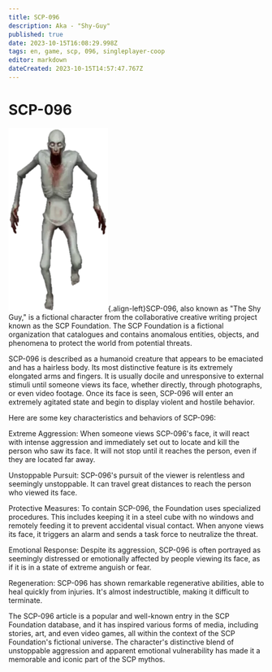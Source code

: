 ```yaml
---
title: SCP-096
description: Aka - "Shy-Guy"
published: true
date: 2023-10-15T16:08:29.998Z
tags: en, game, scp, 096, singleplayer-coop
editor: markdown
dateCreated: 2023-10-15T14:57:47.767Z
---
```


# SCP-096
![white_guy.png](/images/roles/white_guy.png){.align-left}SCP-096, also known as "The Shy Guy," is a fictional character from the collaborative creative writing project known as the SCP Foundation. The SCP Foundation is a fictional organization that catalogues and contains anomalous entities, objects, and phenomena to protect the world from potential threats.

SCP-096 is described as a humanoid creature that appears to be emaciated and has a hairless body. Its most distinctive feature is its extremely elongated arms and fingers. It is usually docile and unresponsive to external stimuli until someone views its face, whether directly, through photographs, or even video footage. Once its face is seen, SCP-096 will enter an extremely agitated state and begin to display violent and hostile behavior.

Here are some key characteristics and behaviors of SCP-096:

Extreme Aggression: When someone views SCP-096's face, it will react with intense aggression and immediately set out to locate and kill the person who saw its face. It will not stop until it reaches the person, even if they are located far away.

Unstoppable Pursuit: SCP-096's pursuit of the viewer is relentless and seemingly unstoppable. It can travel great distances to reach the person who viewed its face.

Protective Measures: To contain SCP-096, the Foundation uses specialized procedures. This includes keeping it in a steel cube with no windows and remotely feeding it to prevent accidental visual contact. When anyone views its face, it triggers an alarm and sends a task force to neutralize the threat.

Emotional Response: Despite its aggression, SCP-096 is often portrayed as seemingly distressed or emotionally affected by people viewing its face, as if it is in a state of extreme anguish or fear.

Regeneration: SCP-096 has shown remarkable regenerative abilities, able to heal quickly from injuries. It's almost indestructible, making it difficult to terminate.

The SCP-096 article is a popular and well-known entry in the SCP Foundation database, and it has inspired various forms of media, including stories, art, and even video games, all within the context of the SCP Foundation's fictional universe. The character's distinctive blend of unstoppable aggression and apparent emotional vulnerability has made it a memorable and iconic part of the SCP mythos.